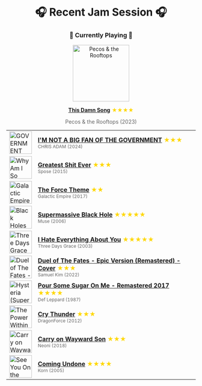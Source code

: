 <div align='center'>

# 🎧 Recent Jam Session 🎧

<h3>🎵 Currently Playing 🎵</h3>

<a href="https://open.spotify.com/track/7hSdspr7RBzq8VYOSVwALb"><img src="https://i.scdn.co/image/ab67616d0000b2730d1b9dd6cac43fa9d5c3659d" width="150" height="150" alt="Pecos & the Rooftops" /></a>

<b><a href="https://open.spotify.com/track/7hSdspr7RBzq8VYOSVwALb">This Damn Song</a></b><span style="color: gold;"> ★★★★</span>

<span style="color: #666;">Pecos & the Rooftops (2023)</span>

<table style='margin: 0 auto; max-width: 550px;'>
<tr>
<td width="60"><a href="https://open.spotify.com/track/4WOpMR1g1rDz8zQ3awMxDL"><img src="https://i.scdn.co/image/ab67616d0000b273d0f459fe1d5e7c5f51d64a7e" width="60" height="60" alt="GOVERNMENT PACK" /></a></td>
<td><b><a href="https://open.spotify.com/track/4WOpMR1g1rDz8zQ3awMxDL">I'M NOT A BIG FAN OF THE GOVERNMENT</a></b> <span style="color: gold;"> ★★★</span><br><span style="font-size: 12px; color: #666;">CHRIS ADAM (2024)</span></td>
</tr>
<tr>
<td width="60"><a href="https://open.spotify.com/track/7BeO0lA38jRYZA1BGLtHPh"><img src="https://i.scdn.co/image/ab67616d0000b27356149c2955aadc97567e93d4" width="60" height="60" alt="Why Am I So Happy?" /></a></td>
<td><b><a href="https://open.spotify.com/track/7BeO0lA38jRYZA1BGLtHPh">Greatest Shit Ever</a></b> <span style="color: gold;"> ★★★</span><br><span style="font-size: 12px; color: #666;">Spose (2015)</span></td>
</tr>
<tr>
<td width="60"><a href="https://open.spotify.com/track/5tXNJRUcfrkBQGALWpx190"><img src="https://i.scdn.co/image/ab67616d0000b273763eb7add2bfa7483ef9cb28" width="60" height="60" alt="Galactic Empire" /></a></td>
<td><b><a href="https://open.spotify.com/track/5tXNJRUcfrkBQGALWpx190">The Force Theme</a></b> <span style="color: gold;"> ★★</span><br><span style="font-size: 12px; color: #666;">Galactic Empire (2017)</span></td>
</tr>
<tr>
<td width="60"><a href="https://open.spotify.com/track/3lPr8ghNDBLc2uZovNyLs9"><img src="https://i.scdn.co/image/ab67616d0000b27328933b808bfb4cbbd0385400" width="60" height="60" alt="Black Holes and Revelations" /></a></td>
<td><b><a href="https://open.spotify.com/track/3lPr8ghNDBLc2uZovNyLs9">Supermassive Black Hole</a></b> <span style="color: gold;"> ★★★★★</span><br><span style="font-size: 12px; color: #666;">Muse (2006)</span></td>
</tr>
<tr>
<td width="60"><a href="https://open.spotify.com/track/0M955bMOoilikPXwKLYpoi"><img src="https://i.scdn.co/image/ab67616d0000b273437d458d421aaa7c8df8248d" width="60" height="60" alt="Three Days Grace" /></a></td>
<td><b><a href="https://open.spotify.com/track/0M955bMOoilikPXwKLYpoi">I Hate Everything About You</a></b> <span style="color: gold;"> ★★★★★</span><br><span style="font-size: 12px; color: #666;">Three Days Grace (2003)</span></td>
</tr>
<tr>
<td width="60"><a href="https://open.spotify.com/track/0uFBtbC0zZpEcylG8H2VLq"><img src="https://i.scdn.co/image/ab67616d0000b273aac864ff7174329862dcf0ae" width="60" height="60" alt="Duel of The Fates - Epic Version (Remastered) [Cover]" /></a></td>
<td><b><a href="https://open.spotify.com/track/0uFBtbC0zZpEcylG8H2VLq">Duel of The Fates - Epic Version (Remastered) - Cover</a></b> <span style="color: gold;"> ★★★</span><br><span style="font-size: 12px; color: #666;">Samuel Kim (2022)</span></td>
</tr>
<tr>
<td width="60"><a href="https://open.spotify.com/track/0PdM2a6oIjqepoEfcJo0RO"><img src="https://i.scdn.co/image/ab67616d0000b273222cb38afc3b3b47d9df26aa" width="60" height="60" alt="Hysteria (Super Deluxe)" /></a></td>
<td><b><a href="https://open.spotify.com/track/0PdM2a6oIjqepoEfcJo0RO">Pour Some Sugar On Me - Remastered 2017</a></b> <span style="color: gold;"> ★★★★</span><br><span style="font-size: 12px; color: #666;">Def Leppard (1987)</span></td>
</tr>
<tr>
<td width="60"><a href="https://open.spotify.com/track/5Xevyftg9SENov82JYXlYQ"><img src="https://i.scdn.co/image/ab67616d0000b273229f132702470af1740b7bf4" width="60" height="60" alt="The Power Within (Special Edition)" /></a></td>
<td><b><a href="https://open.spotify.com/track/5Xevyftg9SENov82JYXlYQ">Cry Thunder</a></b> <span style="color: gold;"> ★★★</span><br><span style="font-size: 12px; color: #666;">DragonForce (2012)</span></td>
</tr>
<tr>
<td width="60"><a href="https://open.spotify.com/track/34GWfxjJsVNCGrhIHK9wPc"><img src="https://i.scdn.co/image/ab67616d0000b2730a364a6839ed83f8fa981209" width="60" height="60" alt="Carry on Wayward Son" /></a></td>
<td><b><a href="https://open.spotify.com/track/34GWfxjJsVNCGrhIHK9wPc">Carry on Wayward Son</a></b> <span style="color: gold;"> ★★★</span><br><span style="font-size: 12px; color: #666;">Neoni (2018)</span></td>
</tr>
<tr>
<td width="60"><a href="https://open.spotify.com/track/3o7TMr6RmIusYH7Kkg7ujR"><img src="https://i.scdn.co/image/ab67616d0000b27374c1560b64750a1774495144" width="60" height="60" alt="See You On the Other Side" /></a></td>
<td><b><a href="https://open.spotify.com/track/3o7TMr6RmIusYH7Kkg7ujR">Coming Undone</a></b> <span style="color: gold;"> ★★★★</span><br><span style="font-size: 12px; color: #666;">Korn (2005)</span></td>
</tr>
</table>
</div>

